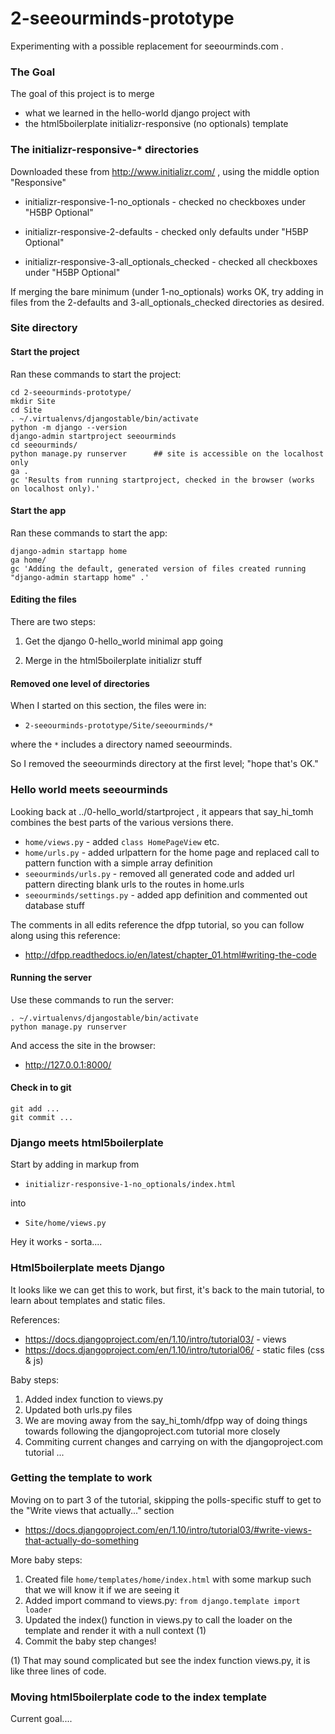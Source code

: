 
# 2-seeourminds-prototype

Experimenting with a possible replacement for seeourminds.com .

### The Goal

The goal of this project is to merge

* what we learned in the hello-world django project with
* the html5boilerplate initializr-responsive (no optionals) template

### The initializr-responsive-* directories

Downloaded these from http://www.initializr.com/ , using the middle option "Responsive"

* initializr-responsive-1-no_optionals - checked no checkboxes under "H5BP Optional"

* initializr-responsive-2-defaults - checked only defaults under "H5BP Optional"

* initializr-responsive-3-all_optionals_checked - checked all checkboxes under "H5BP Optional"

If merging the bare minimum (under 1-no_optionals) works OK, try adding in files from the 2-defaults and 3-all_optionals_checked directories as desired.

### Site directory

#### Start the project

Ran these commands to start the project:

```
cd 2-seeourminds-prototype/
mkdir Site
cd Site
. ~/.virtualenvs/djangostable/bin/activate
python -m django --version
django-admin startproject seeourminds
cd seeourminds/
python manage.py runserver      ## site is accessible on the localhost only
ga .
gc 'Results from running startproject, checked in the browser (works on localhost only).'
```

#### Start the app

Ran these commands to start the app:

```
django-admin startapp home
ga home/
gc 'Adding the default, generated version of files created running "django-admin startapp home" .'
```

#### Editing the files

There are two steps:

1. Get the django 0-hello_world minimal app going

2. Merge in the html5boilerplate initializr stuff

#### Removed one level of directories

When I started on this section, the files were in:

* `2-seeourminds-prototype/Site/seeourminds/*`

where the `*` includes a directory named seeourminds.

So I removed the seeourminds directory at the first level; "hope that's OK."

### Hello world meets seeourminds

Looking back at ../0-hello_world/startproject , it appears that say_hi_tomh combines the best parts of the various versions there.

* `home/views.py` - added `class HomePageView` etc.
* `home/urls.py`  - added urlpattern for the home page and replaced call to pattern function with a simple array definition
* `seeourminds/urls.py` - removed all generated code and added url pattern directing blank urls to the routes in home.urls
* `seeourminds/settings.py` - added app definition and commented out database stuff

The comments in all edits reference the dfpp tutorial, so you can follow along using this reference:

* http://dfpp.readthedocs.io/en/latest/chapter_01.html#writing-the-code

#### Running the server

Use these commands to run the server:

```
. ~/.virtualenvs/djangostable/bin/activate
python manage.py runserver
```

And access the site in the browser:

* http://127.0.0.1:8000/

#### Check in to git

```
git add ...
git commit ...
```

### Django meets html5boilerplate

Start by adding in markup from

* `initializr-responsive-1-no_optionals/index.html`

into

* `Site/home/views.py`

Hey it works - sorta....

### Html5boilerplate meets Django

It looks like we can get this to work, but first, it's back to the main tutorial, to learn about templates and static files.

References:

* https://docs.djangoproject.com/en/1.10/intro/tutorial03/ - views
* https://docs.djangoproject.com/en/1.10/intro/tutorial06/ - static files (css & js)

Baby steps:

1. Added index function to views.py
2. Updated both urls.py files
3. We are moving away from the say_hi_tomh/dfpp way of doing things towards following the djangoproject.com tutorial more closely
4. Commiting current changes and carrying on with the djangoproject.com tutorial ...

### Getting the template to work

Moving on to part 3 of the tutorial, skipping the polls-specific stuff to get to the "Write views that actually..." section

* https://docs.djangoproject.com/en/1.10/intro/tutorial03/#write-views-that-actually-do-something

More baby steps:

1. Created file `home/templates/home/index.html` with some markup such that we will know it if we are seeing it
2. Added import command to views.py: `from django.template import loader`
3. Updated the index() function in views.py to call the loader on the template and render it with a null context (1)
4. Commit the baby step changes!

(1) That may sound complicated but see the index function views.py, it is like three lines of code.


### Moving html5boilerplate code to the index template

Current goal....




